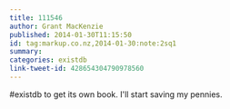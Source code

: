 ```yaml
---
title: 111546
author: Grant MacKenzie
published: 2014-01-30T11:15:50
id: tag:markup.co.nz,2014-01-30:note:2sq1
summary:
categories: existdb
link-tweet-id: 428654304790978560
---
```


#existdb to get its own book. I'll start saving my pennies.
